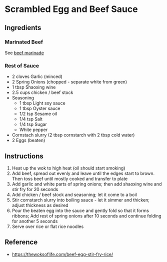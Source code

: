 # Scrambled Egg and Beef Sauce

## Ingredients

### Marinated Beef

See [beef marinade](./beef_marinade.md)

### Rest of Sauce

- 2 cloves Garlic (minced)
- 2 Spring Onions (chopped - separate white from green)
- 1 tbsp Shaoxing wine
- 2.5 cups chicken / beef stock
- Seasoning
  - 1 tbsp Light soy sauce
  - 1 tbsp Oyster sauce
  - 1/2 tsp Sesame oil
  - 1/4 tsp Salt
  - 1/4 tsp Sugar
  - White pepper
- Cornstach slurry (2 tbsp cornstarch with 2 tbsp cold water)
- 2 Eggs (beaten)

## Instructions

1. Heat up the wok to high heat (oil should start smoking)
2. Add beef, spread out evenly and leave until the edges start to brown. Then toss beef until mostly cooked and transfer to plate
3. Add garlic and white parts of spring onions; then add shaoxing wine and stir fry for 20 seconds
4. Add chicken / beef stock and seasoning; let it come to a boil
5. Stir cornstarch slurry into boiling sauce - let it simmer and thicken; adjust thickness as desired
6. Pour the beaten egg into the sauce and gently fold so that it forms ribbons; Add rest of spring onions after 10 seconds and continue folding for another 5 seconds
7. Serve over rice or flat rice noodles

## Reference

- https://thewoksoflife.com/beef-egg-stir-fry-rice/

